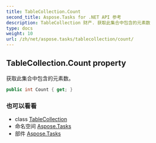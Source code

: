 ```yaml
---
title: TableCollection.Count
second_title: Aspose.Tasks for .NET API 参考
description: TableCollection 财产. 获取此集合中包含的元素数
type: docs
weight: 10
url: /zh/net/aspose.tasks/tablecollection/count/
---
```

## TableCollection.Count property

获取此集合中包含的元素数。

```csharp
public int Count { get; }
```

### 也可以看看

* class [TableCollection](../)
* 命名空间 [Aspose.Tasks](../../tablecollection/)
* 部件 [Aspose.Tasks](../../../)


